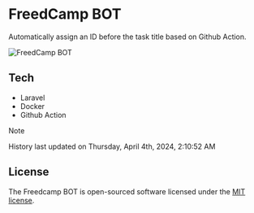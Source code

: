 # FreedCamp BOT

Automatically assign an ID before the task title based on Github Action.

![FreedCamp BOT](https://repository-images.githubusercontent.com/737932867/7d34798b-2680-471c-b089-a78a718d3d6a)

## Tech

- Laravel
- Docker
- Github Action

> [!NOTE]  
> History last updated on Thursday, April 4th, 2024, 2:10:52 AM

## License

The Freedcamp BOT is open-sourced software licensed under the [MIT license](https://opensource.org/licenses/MIT).
